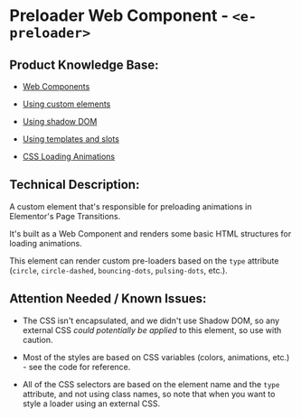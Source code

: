 # Preloader Web Component - `<e-preloader>`

## Product Knowledge Base:

- [Web Components](https://developer.mozilla.org/en-US/docs/Web/Web_Components)


- [Using custom elements](https://developer.mozilla.org/en-US/docs/Web/Web_Components/Using_custom_elements)


- [Using shadow DOM](https://developer.mozilla.org/en-US/docs/Web/Web_Components/Using_shadow_DOM)


- [Using templates and slots](https://developer.mozilla.org/en-US/docs/Web/Web_Components/Using_templates_and_slots)


- [CSS Loading Animations](https://codepen.io/EvyatarDa/pen/zNmdGb)

## Technical Description:

A custom element that's responsible for preloading animations in Elementor's Page Transitions.

It's built as a Web Component and renders some basic HTML structures for loading animations.

This element can render custom pre-loaders based on the `type` attribute (`circle`, `circle-dashed`, `bouncing-dots`, `pulsing-dots`, etc.).

## Attention Needed / Known Issues:
- The CSS isn't encapsulated, and we didn't use Shadow DOM, so any external CSS _could potentially be applied_ to this element,
	so use with caution.


- Most of the styles are based on CSS variables (colors, animations, etc.) - see the code for reference.


- All of the CSS selectors are based on the element name and the `type` attribute, and not using class names, so note
	that when you want to style a loader using an external CSS.
